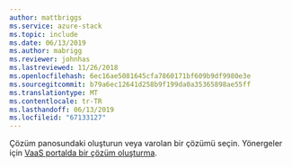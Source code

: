 ```yaml
---
author: mattbriggs
ms.service: azure-stack
ms.topic: include
ms.date: 06/13/2019
ms.author: mabrigg
ms.reviewer: johnhas
ms.lastreviewed: 11/26/2018
ms.openlocfilehash: 6ec16ae5081645cfa7860171bf609b9df9980e3e
ms.sourcegitcommit: b79a6ec12641d258b9f199da0a35365898ae55ff
ms.translationtype: MT
ms.contentlocale: tr-TR
ms.lasthandoff: 06/13/2019
ms.locfileid: "67133127"
---
```

Çözüm panosundaki oluşturun veya varolan bir çözümü seçin. Yönergeler için [VaaS portalda bir çözüm oluşturma](../azure-stack-vaas-key-concepts.md#create-a-solution-in-the-vaas-portal).